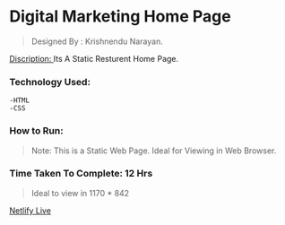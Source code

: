 # Digital Marketing Home Page
>Designed By : Krishnendu Narayan.

<u> Discription: </u> Its A Static Resturent Home Page.

### Technology Used: 
    -HTML
    -CSS

### How to Run: 

>Note: This is a Static Web Page. Ideal for Viewing in Web Browser.

### Time Taken To Complete: 12 Hrs

>Ideal to view in 1170 * 842
    
[Netlify Live]( https://digital-market-home.netlify.app )
